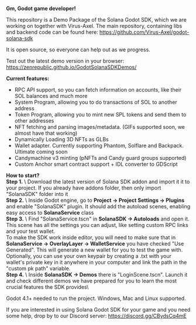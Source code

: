 **Gm, Godot game developer!**

This repository is a Demo Package of the Solana Godot SDK, which we are working on together with Virus-Axel.
The main repository, containing libs and backend code can be found here: https://github.com/Virus-Axel/godot-solana-sdk 

It is open source, so everyone can help out as we progress.

Test out the latest demo version in your browser: https://zenrepublic.github.io/GodotSolanaSDKDemos/

**Current features:**
- RPC API support, so you can fetch information on accounts, like their SOL balances and much more
- System Program, allowing you to do transactions of SOL to another address
- Token Program, allowing you to mint new SPL tokens and send them to other addresses
- NFT fetching and parsing images/metadata. (GIFs supported soon, we almost have that working)
- Dynamically Loading 3D NFTs as GLBs
- Wallet adapter. Currently supporting Phantom, Solflare and Backpack. Ultimate coming soon
- Candymachine v3 minting (pNFTs and Candy guard groups supported)
- Custom Anchor smart contract support + IDL converter to GDScript

**How to start?** \
**Step 1.** \ Download the latest version of Solana SDK addon and import it it to your project. If you already have addons folder, then only import "SolanaSDK" folder into it\
**Step 2.** \ Inside Godot engine, go to **Project -> Project Settings -> Plugins** and enable "SolanaSDK" plugin. It should add the autoload scenes, enabling easy access to **SolanaService** class\
**Step 3.** \ Find "SolanaService.tscn" in **SolanaSDK -> Autoloads** and open it. This scene has all the settings you can adjust, like setting custom RPC links and your test wallet.\
To make the SDK work inside editor, you will need to make sure that in **SolanaService -> OverlayLayer -> WalletService** you have checked "Use Generated". This will generate a new wallet for you to test the game with.\
Optionally, you can use your own keypair by creating a .txt with your wallet's private key in it anywhere in your computer and link the path in the "custom pk path" variable.\
**Step 4.** \ Inside **SolanaSDK -> Demos** there is "LoginScene.tscn". Launch it and check different demos we have prepared for you to learn the most crucial features the SDK provides\

Godot 4.1+ needed to run the project. Windows, Mac and Linux supported.

If you are interested in using Solana Godot SDK for your game and you need some help, drop by to our Discord server: https://discord.gg/CBydsCq4mE

